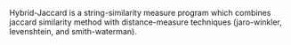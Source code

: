 Hybrid-Jaccard is a string-similarity measure program which combines jaccard similarity method with distance-measure techniques (jaro-winkler, levenshtein, and smith-waterman).
